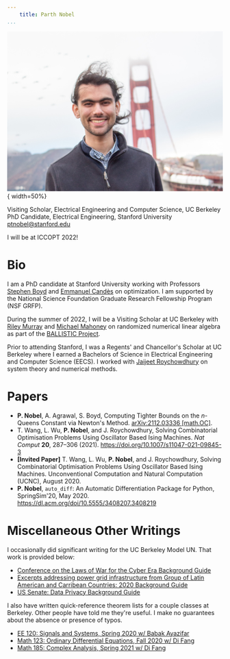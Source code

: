 ```yaml
---
    title: Parth Nobel
...
```


![](/public/img/headshot.jpg "Parth Nobel's Headshot"){ width=50%}

Visiting Scholar, Electrical Engineering and Computer Science, UC Berkeley  
PhD Candidate, Electrical Engineering, Stanford University  
<ptnobel@stanford.edu>

I will be at ICCOPT 2022!

# Bio

I am a PhD candidate at Stanford University working with Professors [Stephen Boyd](https://web.stanford.edu/~boyd/) and [Emmanuel Candès](https://statweb.stanford.edu/~candes/) on optimization. I am supported by the National Science Foundation Graduate Research Fellowship Program (NSF GRFP).

During the summer of 2022, I will be a Visiting Scholar at UC Berkeley with [Riley Murray](https://rileyjmurray.wordpress.com/) and [Michael Mahoney](https://www.stat.berkeley.edu/~mmahoney/) on randomized numerical linear algebra as part of the [BALLISTIC Project](https://www.netlib.org/lapack/lawnspdf/lawn297.pdf).

Prior to attending Stanford, I was a Regents' and Chancellor's Scholar at UC Berkeley where I earned a Bachelors of Science in Electrical Engineering and Computer Science (EECS). I worked with [Jaijeet Roychowdhury](https://jaijeet.github.io/jrpages/index.html) on system theory and numerical methods.

# Papers

* **P. Nobel**, A. Agrawal, S. Boyd, Computing Tighter Bounds on the $n$-Queens Constant via Newton's Method. [arXiv:2112.03336 [math.OC]](https://arxiv.org/abs/2112.03336).
* T. Wang, L. Wu, **P. Nobel**, and J. Roychowdhury, Solving Combinatorial Optimisation Problems Using Oscillator Based Ising Machines. *Nat Comput* **20**, 287–306 (2021). <https://doi.org/10.1007/s11047-021-09845-3>
* **[Invited Paper]** T. Wang, L. Wu, **P. Nobel**, and J. Roychowdhury, Solving Combinatorial Optimisation Problems Using Oscillator Based Ising Machines. Unconventional Computation and Natural Computation (UCNC), August 2020.
* **P. Nobel**, `auto_diff`: An Automatic Differentiation Package for Python, SpringSim'20, May 2020. <https://dl.acm.org/doi/10.5555/3408207.3408219>

# Miscellaneous Other Writings

I occasionally did significant writing for the UC Berkeley Model UN. That work is provided below:

* [Conference on the Laws of War for the Cyber Era Background Guide](/pdfs/war.pdf) 
* [Excerpts addressing power grid infrastructure from Group of Latin American and Carribean Countries: 2020 Background Guide](/pdfs/grulac.pdf)
* [US Senate: Data Privacy Background Guide](/pdfs/data-privacy.pdf)

I also have written quick-reference theorem lists for a couple classes at Berkeley. Other people have told me they're useful. I make no guarantees about the absence or presence of typos. 

* [EE 120: Signals and Systems, Spring 2020 w/ Babak Ayazifar](/pdfs/EE120_Notes.pdf)
* [Math 123: Ordinary Differential Equations, Fall 2020 w/ Di Fang](/pdfs/math123-final-thm-list.pdf)
* [Math 185: Complex Analysis, Spring 2021 w/ Di Fang](/pdfs/math185-thm-list.pdf)
